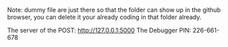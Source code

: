 Note: dummy file are just there so that the folder can show up in the github browser, you can delete it your already coding in that folder already.

The server of the POST: http://127.0.0.1:5000
The Debugger PIN: 226-661-678